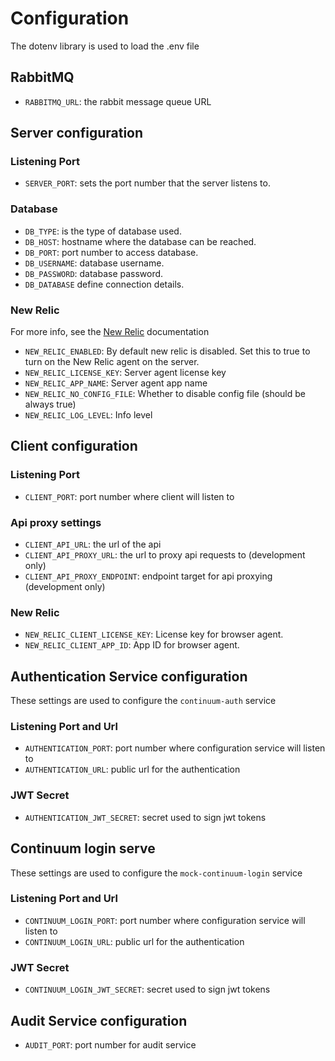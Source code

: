 # Configuration

The dotenv library is used to load the .env file

## RabbitMQ
* `RABBITMQ_URL`: the rabbit message queue URL

## Server configuration

### Listening Port
* `SERVER_PORT`: sets the port number that the server listens to.

### Database
* `DB_TYPE`: is the type of database used.
* `DB_HOST`: hostname where the database can be reached.
* `DB_PORT`: port number to access database.
* `DB_USERNAME`: database username.
* `DB_PASSWORD`: database password.
* `DB_DATABASE` define connection details.

### New Relic

For more info, see the [New Relic](https://docs.newrelic.com/docs/agents/nodejs-agent/installation-configuration/nodejs-agent-configuration) documentation

* `NEW_RELIC_ENABLED`: By default new relic is disabled. Set this to true to turn on the New Relic agent on the server.
* `NEW_RELIC_LICENSE_KEY`: Server agent license key
* `NEW_RELIC_APP_NAME`: Server agent app name
* `NEW_RELIC_NO_CONFIG_FILE`: Whether to disable config file (should be always true)
* `NEW_RELIC_LOG_LEVEL`: Info level

## Client configuration

### Listening Port
* `CLIENT_PORT`: port number where client will listen to

### Api proxy settings
* `CLIENT_API_URL`: the url of the api
* `CLIENT_API_PROXY_URL`: the url to proxy api requests to (development only)
* `CLIENT_API_PROXY_ENDPOINT`: endpoint target for api proxying (development only)

### New Relic
* `NEW_RELIC_CLIENT_LICENSE_KEY`: License key for browser agent.
* `NEW_RELIC_CLIENT_APP_ID`: App ID for browser agent.

## Authentication Service configuration

These settings are used to configure the `continuum-auth` service

### Listening Port and Url
* `AUTHENTICATION_PORT`: port number where configuration service will listen to
* `AUTHENTICATION_URL`: public url for the authentication

### JWT Secret
* `AUTHENTICATION_JWT_SECRET`: secret used to sign jwt tokens

## Continuum login serve

These settings are used to configure the `mock-continuum-login` service

### Listening Port and Url
* `CONTINUUM_LOGIN_PORT`: port number where configuration service will listen to
* `CONTINUUM_LOGIN_URL`: public url for the authentication

### JWT Secret
* `CONTINUUM_LOGIN_JWT_SECRET`: secret used to sign jwt tokens


## Audit Service configuration
* `AUDIT_PORT`: port number for audit service
